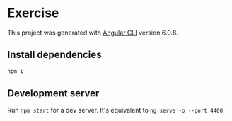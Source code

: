 # Exercise

This project was generated with [Angular CLI](https://github.com/angular/angular-cli) version 6.0.8.

## Install dependencies

```js
npm i
```

## Development server

Run `npm start` for a dev server. It's equivalent to  `ng serve -o --port 4400`.
